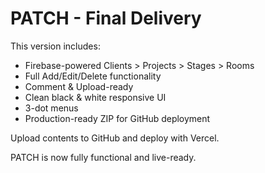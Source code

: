 
# PATCH - Final Delivery

This version includes:
- Firebase-powered Clients > Projects > Stages > Rooms
- Full Add/Edit/Delete functionality
- Comment & Upload-ready
- Clean black & white responsive UI
- 3-dot menus
- Production-ready ZIP for GitHub deployment

Upload contents to GitHub and deploy with Vercel.

PATCH is now fully functional and live-ready.
